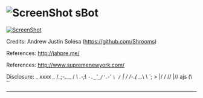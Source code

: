 ![ScreenShot](https://hostr.co/file/970/ceiIRJBaonDT/sboticon.png) sBot
===

[![ScreenShot](https://hostr.co/file/970/ilF6vwgDVrVJ/SBOTTT.png)](https://www.youtube.com/watch?v=tv7Q7u_CF0A)

Credits: Andrew Justin Solesa (https://github.com/Shrooms)

References: http://jahpre.me/

References: http://www.supremenewyork.com/

Disclosure: _ xxxx _ /_;-.__ / _\ _.-;_\ `-._`'`_/'`.-' `\ /` | / /-.( \_._\ \ \`; > |/ / // |// ajs \(\ ``

------------------------------------------------------------------------------------------------------------------------------------------
